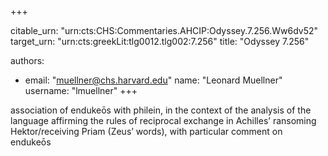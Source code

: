 +++


citable_urn: "urn:cts:CHS:Commentaries.AHCIP:Odyssey.7.256.Ww6dv52"
target_urn: "urn:cts:greekLit:tlg0012.tlg002:7.256"
title: "Odyssey 7.256"

authors:
- email: "muellner@chs.harvard.edu"
  name: "Leonard Muellner"
  username: "lmuellner"
+++

<p>association of endukeōs with philein, in the context of the analysis of the language affirming the rules of reciprocal exchange in Achilles’ ransoming Hektor/receiving Priam (Zeus’ words), with particular comment on endukeōs</p>